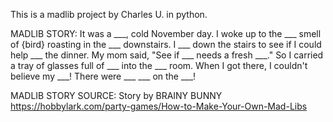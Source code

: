 This is a madlib project by Charles U. in python.

MADLIB STORY:
It was a ___, cold November day. I woke up to the ___ smell of {bird} roasting in the ___ downstairs. I ___ down the stairs to see if I could help ___ the dinner. My mom said, \"See if ___ needs a fresh ___.\" So I carried a tray of glasses full of ___ into the ___ room. When I  got there, I couldn't believe my ___! There were ___ ___ on the ___!

MADLIB STORY SOURCE: Story by BRAINY BUNNY https://hobbylark.com/party-games/How-to-Make-Your-Own-Mad-Libs
